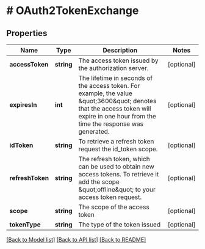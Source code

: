 # # OAuth2TokenExchange

## Properties

Name | Type | Description | Notes
------------ | ------------- | ------------- | -------------
**accessToken** | **string** | The access token issued by the authorization server. | [optional]
**expiresIn** | **int** | The lifetime in seconds of the access token. For example, the value \&quot;3600\&quot; denotes that the access token will expire in one hour from the time the response was generated. | [optional]
**idToken** | **string** | To retrieve a refresh token request the id_token scope. | [optional]
**refreshToken** | **string** | The refresh token, which can be used to obtain new access tokens. To retrieve it add the scope \&quot;offline\&quot; to your access token request. | [optional]
**scope** | **string** | The scope of the access token | [optional]
**tokenType** | **string** | The type of the token issued | [optional]

[[Back to Model list]](../../README.md#models) [[Back to API list]](../../README.md#endpoints) [[Back to README]](../../README.md)
